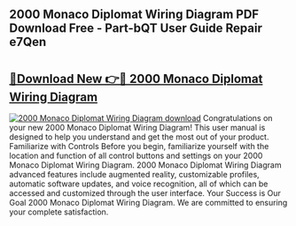 ## 2000 Monaco Diplomat Wiring Diagram PDF Download Free - Part-bQT User Guide Repair e7Qen

# <h2><a href="http://dfm4h7l.blite.top/?on=2000+Monaco+Diplomat+Wiring+Diagram">🔗Download New 👉🔴 2000 Monaco Diplomat Wiring Diagram</a></h2>

[![2000 Monaco Diplomat Wiring Diagram download](https://i.imgur.com/lujVjoI.png)](http://dfm4h7l.blite.top/?on=2000+Monaco+Diplomat+Wiring+Diagram)
Congratulations on your new 2000 Monaco Diplomat Wiring Diagram! This user manual is designed to help you understand and get the most out of your product. Familiarize with Controls Before you begin, familiarize yourself with the location and function of all control buttons and settings on your 2000 Monaco Diplomat Wiring Diagram. 2000 Monaco Diplomat Wiring Diagram advanced features include augmented reality, customizable profiles, automatic software updates, and voice recognition, all of which can be accessed and customized through the user interface. Your Success is Our Goal 2000 Monaco Diplomat Wiring Diagram. We are committed to ensuring your complete satisfaction.
